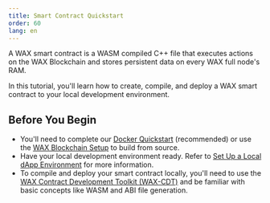 ```yaml
---
title: Smart Contract Quickstart
order: 60
lang: en
---
```


A WAX smart contract is a WASM compiled C++ file that executes actions on the WAX Blockchain and stores persistent data on every WAX full node's RAM.

In this tutorial, you'll learn how to create, compile, and deploy a WAX smart contract to your local development environment.

## Before You Begin

- You'll need to complete our [Docker Quickstart](/docs/dapp-development/docker-setup/) (recommended) or use the [WAX Blockchain Setup](/docs/dapp-development/wax-blockchain-setup/) to build from source.
- Have your local development environment ready. Refer to [Set Up a Local dApp Environment](/docs/dapp-development/) for more information.
- To compile and deploy your smart contract locally, you'll need to use the [WAX Contract Development Toolkit (WAX-CDT)](/docs/dapp-development/wax-cdt/) and be familiar with basic concepts like WASM and ABI file generation.



